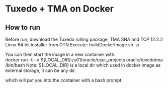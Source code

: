 

Tuxedo + TMA on Docker
===============

## How to run
Before run, download the Tuxedo rolling package, TMA SNA and TCP 12.2.2 Linux 64 bit installer from OTN
Execute:
buildDockerImage.sh -p <Tuxedo RP Name>

You can then start the image in a new container with:  
docker run -ti -v \${LOCAL_DIR}:/u01/oracle/user_projects oracle/tuxedotma /bin/bash
Note: \${LOCAL_DIR} is a local dir which used in docker image as external storage, it can be any dir.

which will put you into the container with a bash prompt. 
